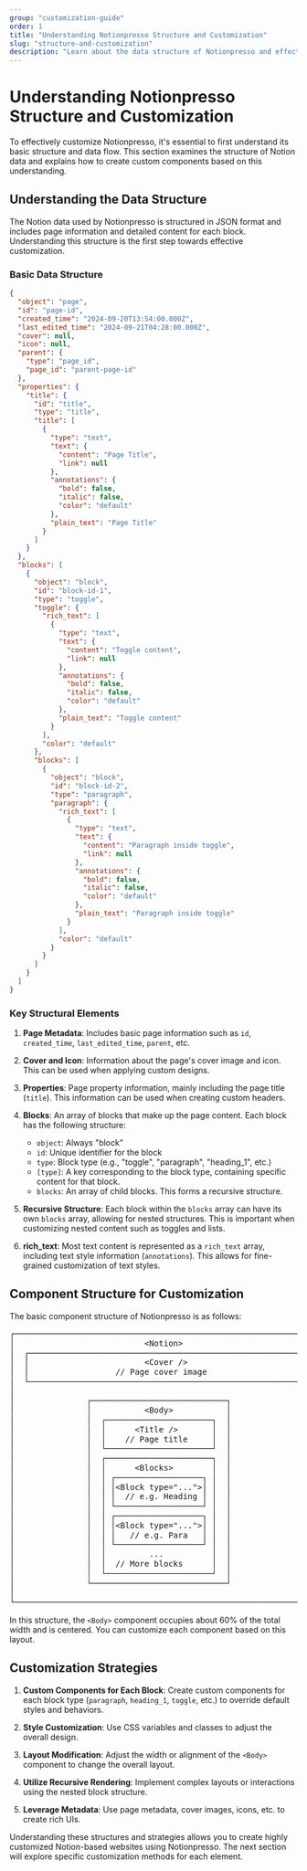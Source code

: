 ```yaml
---
group: "customization-guide"
order: 1
title: "Understanding Notionpresso Structure and Customization"
slug: "structure-and-customization"
description: "Learn about the data structure of Notionpresso and effective customization methods based on this understanding."
---
```


# Understanding Notionpresso Structure and Customization

To effectively customize Notionpresso, it's essential to first understand its basic structure and data flow. This section examines the structure of Notion data and explains how to create custom components based on this understanding.

## Understanding the Data Structure

The Notion data used by Notionpresso is structured in JSON format and includes page information and detailed content for each block. Understanding this structure is the first step towards effective customization.

### Basic Data Structure

```json
{
  "object": "page",
  "id": "page-id",
  "created_time": "2024-09-20T13:54:00.000Z",
  "last_edited_time": "2024-09-21T04:28:00.000Z",
  "cover": null,
  "icon": null,
  "parent": {
    "type": "page_id",
    "page_id": "parent-page-id"
  },
  "properties": {
    "title": {
      "id": "title",
      "type": "title",
      "title": [
        {
          "type": "text",
          "text": {
            "content": "Page Title",
            "link": null
          },
          "annotations": {
            "bold": false,
            "italic": false,
            "color": "default"
          },
          "plain_text": "Page Title"
        }
      ]
    }
  },
  "blocks": [
    {
      "object": "block",
      "id": "block-id-1",
      "type": "toggle",
      "toggle": {
        "rich_text": [
          {
            "type": "text",
            "text": {
              "content": "Toggle content",
              "link": null
            },
            "annotations": {
              "bold": false,
              "italic": false,
              "color": "default"
            },
            "plain_text": "Toggle content"
          }
        ],
        "color": "default"
      },
      "blocks": [
        {
          "object": "block",
          "id": "block-id-2",
          "type": "paragraph",
          "paragraph": {
            "rich_text": [
              {
                "type": "text",
                "text": {
                  "content": "Paragraph inside toggle",
                  "link": null
                },
                "annotations": {
                  "bold": false,
                  "italic": false,
                  "color": "default"
                },
                "plain_text": "Paragraph inside toggle"
              }
            ],
            "color": "default"
          }
        }
      ]
    }
  ]
}
```

### Key Structural Elements

1. **Page Metadata**: Includes basic page information such as `id`, `created_time`, `last_edited_time`, `parent`, etc.

2. **Cover and Icon**: Information about the page's cover image and icon. This can be used when applying custom designs.

3. **Properties**: Page property information, mainly including the page title (`title`). This information can be used when creating custom headers.

4. **Blocks**: An array of blocks that make up the page content. Each block has the following structure:

   - `object`: Always "block"
   - `id`: Unique identifier for the block
   - `type`: Block type (e.g., "toggle", "paragraph", "heading_1", etc.)
   - `[type]`: A key corresponding to the block type, containing specific content for that block.
   - `blocks`: An array of child blocks. This forms a recursive structure.

5. **Recursive Structure**: Each block within the `blocks` array can have its own `blocks` array, allowing for nested structures. This is important when customizing nested content such as toggles and lists.

6. **rich_text**: Most text content is represented as a `rich_text` array, including text style information (`annotations`). This allows for fine-grained customization of text styles.

## Component Structure for Customization

The basic component structure of Notionpresso is as follows:

<pre style="font-family: monospace; line-height: 1.2; white-space: pre;">
┌────────────────────────────────────────────────────────────────┐
│                           &lt;Notion&gt;                             │
│  ┌────────────────────────────────────────────────────────┐    │
│  │                        &lt;Cover /&gt;                       │    │
│  │                  // Page cover image                   │    │
│  └────────────────────────────────────────────────────────┘    │
│                                                                │
│               ┌────────────────────────────┐                   │
│               │           &lt;Body&gt;           │                   │
│               │  ┌──────────────────────┐  │                   │
│               │  │      &lt;Title /&gt;       │  │                   │
│               │  │    // Page title     │  │                   │
│               │  └──────────────────────┘  │                   │
│               │  ┌──────────────────────┐  │                   │
│               │  │      &lt;Blocks&gt;        │  │                   │
│               │  │ ┌──────────────────┐ │  │                   │
│               │  │ │&lt;Block type="..."&gt;│ │  │                   │
│               │  │ │  // e.g. Heading │ │  │                   │
│               │  │ └──────────────────┘ │  │                   │
│               │  │ ┌──────────────────┐ │  │                   │
│               │  │ │&lt;Block type="..."&gt;│ │  │                   │
│               │  │ │   // e.g. Para   │ │  │                   │
│               │  │ └──────────────────┘ │  │                   │
│               │  │         ...          │  │                   │
│               │  │  // More blocks      │  │                   │
│               │  └──────────────────────┘  │                   │
│               └────────────────────────────┘                   │
│                                                                │
└────────────────────────────────────────────────────────────────┘
</pre>

In this structure, the `<Body>` component occupies about 60% of the total width and is centered. You can customize each component based on this layout.

## Customization Strategies

1. **Custom Components for Each Block**: Create custom components for each block type (`paragraph`, `heading_1`, `toggle`, etc.) to override default styles and behaviors.

2. **Style Customization**: Use CSS variables and classes to adjust the overall design.

3. **Layout Modification**: Adjust the width or alignment of the `<Body>` component to change the overall layout.

4. **Utilize Recursive Rendering**: Implement complex layouts or interactions using the nested block structure.

5. **Leverage Metadata**: Use page metadata, cover images, icons, etc. to create rich UIs.

Understanding these structures and strategies allows you to create highly customized Notion-based websites using Notionpresso. The next section will explore specific customization methods for each element.
